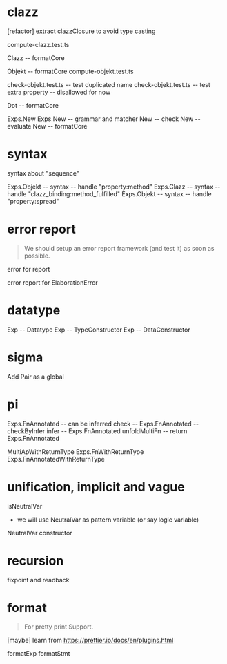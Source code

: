 # clazz

[refactor] extract clazzClosure to avoid type casting

compute-clazz.test.ts

Clazz -- formatCore

Objekt -- formatCore
compute-objekt.test.ts

check-objekt.test.ts -- test duplicated name
check-objekt.test.ts -- test extra property -- disallowed for now

Dot -- formatCore

Exps.New
Exps.New -- grammar and matcher
New -- check
New -- evaluate
New -- formatCore

# syntax

syntax about "sequence"

Exps.Objekt -- syntax -- handle "property:method"
Exps.Clazz -- syntax -- handle "clazz_binding:method_fulfilled"
Exps.Objekt -- syntax -- handle "property:spread"

# error report

> We should setup an error report framework (and test it) as soon as possible.

error for report

error report for ElaborationError

# datatype

Exp -- Datatype
Exp -- TypeConstructor
Exp -- DataConstructor

# sigma

Add Pair as a global

# pi

Exps.FnAnnotated -- can be inferred
check -- Exps.FnAnnotated -- checkByInfer
infer -- Exps.FnAnnotated
unfoldMultiFn -- return Exps.FnAnnotated

MultiApWithReturnType
Exps.FnWithReturnType
Exps.FnAnnotatedWithReturnType

# unification, implicit and vague

isNeutralVar

- we will use NeutralVar as pattern variable (or say logic variable)

NeutralVar constructor

# recursion

fixpoint and readback

# format

> For pretty print Support.

[maybe] learn from https://prettier.io/docs/en/plugins.html

formatExp
formatStmt
